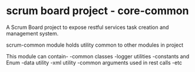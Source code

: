 # scrum board project - core-common
A Scrum Board project to expose restful services task creation and management system.

scrum-common module holds utility common to other modules in project

This module can contain-
-common classes
-logger utilities
-constants and Enum
-data utility
-xml utility
-common arguments used in rest calls
-etc

